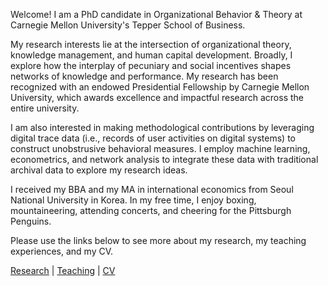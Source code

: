 Welcome! I am a PhD candidate in Organizational Behavior & Theory at Carnegie Mellon University's Tepper School of Business.

My research interests lie at the intersection of organizational theory, knowledge management, and human capital development. Broadly, I explore how the interplay of pecuniary and social incentives shapes networks of knowledge and performance. My research has been recognized with an endowed Presidential Fellowship by Carnegie Mellon University, which awards excellence and impactful research across the entire university.

I am also interested in making methodological contributions by leveraging digital trace data (i.e., records of user activities on digital systems) to construct unobstrusive behavioral measures. I employ machine learning, econometrics, and network analysis to integrate these data with traditional archival data to explore my research ideas.

I received my BBA and my MA in international economics from Seoul National University in Korea. In my free time, I enjoy boxing, mountaineering, attending concerts, and cheering for the Pittsburgh Penguins.

Please use the links below to see more about my research, my teaching experiences, and my CV.

[Research](./research.html) | [Teaching](./teaching.html) | [CV](./CV.html)  

